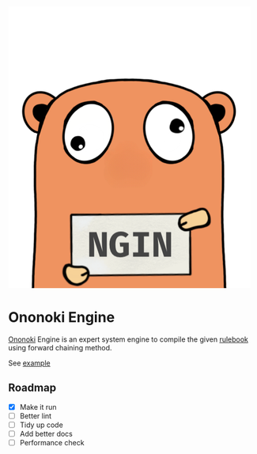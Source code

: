 ![gopher](./docs/gopher.png)

# Ononoki Engine

[Ononoki](https://bakemonogatari.fandom.com/wiki/Yotsugi_Ononoki) Engine is an expert system engine to compile the given [rulebook](https://bakemonogatari.fandom.com/wiki/Unlimited_Rulebook) using forward chaining method.

See [example](./example/main.go)

## Roadmap

- [x] Make it run
- [ ] Better lint
- [ ] Tidy up code
- [ ] Add better docs
- [ ] Performance check